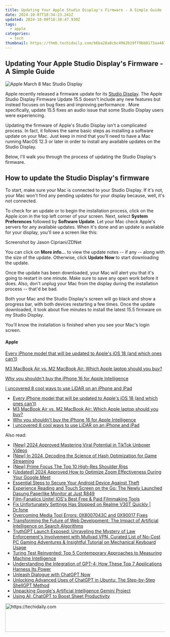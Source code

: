 ```yaml
---
title: Updating Your Apple Studio Display's Firmware - A Simple Guide
date: 2024-10-07T18:34:23.241Z
updated: 2024-10-09T18:38:47.930Z
tags:
  - apple
categories:
  - tech
thumbnail: https://thmb.techidaily.com/b6ba28a8cbc4962b19ff9bb8173aa467ae4382bcff0dac604a5e0846ad2b1ff2.png
---
```


## Updating Your Apple Studio Display's Firmware - A Simple Guide

![Apple March 8 Mac Studio Display](https://www.zdnet.com/a/img/resize/8fc8afdfbc4d8d10f42c4ef9a84a2fce482aca82/2022/03/08/ce8056a4-439e-46d2-8f03-3e22c4c19b39/screen-shot-2022-03-08-at-1-49-41-pm-2.png?auto=webp&width=1280)

Apple recently released a firmware update for its [Studio Display](https://apple.sjv.io/c/159047/435031/7613?&sharedId=zdnet&u=https%3A%2F%2Fwww.apple.com%2Fstudio-display%2F&subId1=zd-%5F%5FCOM%5FCLICK%5FID%5F%5F-dtp). The Apple Studio Display Firmware Update 15.5 doesn't include any new features but instead focuses on bug fixes and improving performance . More specifically, update 15.5 fixes an audio issue that some Studio Display users were experiencing. 

Updating the firmware of Apple's Studio Display isn't a complicated process. In fact, it follows the same basic steps as installing a software update on your Mac. Just keep in mind that you'll need to have a Mac running MacOS 12.3 or later in order to install any available updates on the Studio Display. 

Below, I'll walk you through the process of updating the Studio Display's firmware. 

## How to update the Studio Display's firmware

To start, make sure your Mac is connected to your Studio Display. If it's not, your Mac won't find any pending updates for your display because, well, it's not connected. 

To check for an update or to begin the installation process, click on the Apple icon in the top left corner of your screen. Next, select **System Preferences** followed by **Software Update**. Let your Mac check Apple's servers for any available updates. When it's done and an update is available for your display, you'll see a screen like this:

Screenshot by Jason Cipriani/ZDNet

You can click on **More info…** to view the update notes -- if any -- along with the size of the update. Otherwise, click **Update Now** to start downloading the update. 

Once the update has been downloaded, your Mac will alert you that it's going to restart in one minute. Make sure to save any open work before it does. Also, don't unplug your Mac from the display during the installation process -- that'd be bad. 

Both your Mac and the Studio Display's screen will go black and show a progress bar, with both devices restarting a few times. Once the update downloaded, it took about five minutes to install the latest 15.5 firmware on my Studio Display. 

You'll know the installation is finished when you see your Mac's login screen.

#### Apple

[Every iPhone model that will be updated to Apple's iOS 18 (and which ones can't)](https://www.zdnet.com/article/every-iphone-model-compatible-with-apples-ios-18-and-which-ones-arent/ "Every iPhone model that will be updated to Apple's iOS 18 (and which ones can't)")

[M3 MacBook Air vs. M2 MacBook Air: Which Apple laptop should you buy?](https://www.zdnet.com/article/m3-macbook-air-vs-m2-macbook-air/ "M3 MacBook Air vs. M2 MacBook Air: Which Apple laptop should you buy?")

[Why you shouldn't buy the iPhone 16 for Apple Intelligence](https://www.zdnet.com/article/why-you-shouldnt-buy-the-iphone-16-for-apple-intelligence/ "Why you shouldn't buy the iPhone 16 for Apple Intelligence")

[I uncovered 8 cool ways to use LiDAR on an iPhone and iPad](https://www.zdnet.com/article/i-uncovered-8-cool-ways-to-use-lidar-on-an-iphone-and-ipad/ "I uncovered 8 cool ways to use LiDAR on an iPhone and iPad")

* [Every iPhone model that will be updated to Apple's iOS 18 (and which ones can't)](https://www.zdnet.com/article/every-iphone-model-compatible-with-apples-ios-18-and-which-ones-arent/ "Every iPhone model that will be updated to Apple's iOS 18 (and which ones can't)")
* [M3 MacBook Air vs. M2 MacBook Air: Which Apple laptop should you buy?](https://www.zdnet.com/article/m3-macbook-air-vs-m2-macbook-air/ "M3 MacBook Air vs. M2 MacBook Air: Which Apple laptop should you buy?")
* [Why you shouldn't buy the iPhone 16 for Apple Intelligence](https://www.zdnet.com/article/why-you-shouldnt-buy-the-iphone-16-for-apple-intelligence/ "Why you shouldn't buy the iPhone 16 for Apple Intelligence")
* [I uncovered 8 cool ways to use LiDAR on an iPhone and iPad](https://www.zdnet.com/article/i-uncovered-8-cool-ways-to-use-lidar-on-an-iphone-and-ipad/ "I uncovered 8 cool ways to use LiDAR on an iPhone and iPad")

<ins class="adsbygoogle"
     style="display:block"
     data-ad-format="autorelaxed"
     data-ad-client="ca-pub-7571918770474297"
     data-ad-slot="1223367746"></ins>

<ins class="adsbygoogle"
     style="display:block"
     data-ad-client="ca-pub-7571918770474297"
     data-ad-slot="8358498916"
     data-ad-format="auto"
     data-full-width-responsive="true"></ins>

<span class="atpl-alsoreadstyle">Also read:</span>
<div><ul>
<li><a href="https://article-files.techidaily.com/new-2024-approved-mastering-viral-potential-in-tiktok-unboxer-videos/"><u>[New] 2024 Approved Mastering Viral Potential in TikTok Unboxer Videos</u></a></li>
<li><a href="https://youtube-zero.techidaily.com/n-2024-decoding-the-science-of-hash-optimization-for-game-streaming/"><u>[New] In 2024, Decoding the Science of Hash Optimization for Game Streaming</u></a></li>
<li><a href="https://extra-support.techidaily.com/new-prime-focus-the-top-10-high-res-shoulder-rigs/"><u>[New] Prime Focus The Top 10 High-Res Shoulder Rigs</u></a></li>
<li><a href="https://vp-tips.techidaily.com/updated-2024-approved-how-to-optimize-zoom-effectiveness-during-your-google-meet/"><u>[Updated] 2024 Approved How to Optimize Zoom Effectiveness During Your Google Meet</u></a></li>
<li><a href="https://hardware-tips.techidaily.com/essential-steps-to-secure-your-android-device-against-theft/"><u>Essential Steps to Secure Your Android Device Against Theft</u></a></li>
<li><a href="https://hardware-help.techidaily.com/experience-reading-and-touch-screen-on-the-go-the-newly-launched-dasung-paperlike-monitor-at-just-849/"><u>Experience Reading and Touch Screen on the Go: The Newly Launched Dasung Paperlike Monitor at Just $849</u></a></li>
<li><a href="https://extra-hints.techidaily.com/film-fanatics-unite-ioss-best-free-and-paid-filmmaking-tools/"><u>Film-Fanatics Unite! IOS's Best Free & Paid Filmmaking Tools</u></a></li>
<li><a href="https://howto.techidaily.com/fix-unfortunately-settings-has-stopped-on-realme-v30t-quickly-drfone-by-drfone-fix-android-problems-fix-android-problems/"><u>Fix Unfortunately Settings Has Stopped on Realme V30T Quickly | Dr.fone</u></a></li>
<li><a href="https://win11-tips.techidaily.com/overcoming-media-tool-errors-0x8007043c-and-0x90017-fixes/"><u>Overcoming Media Tool Errors: 0X8007043C and 0X90017 Fixes</u></a></li>
<li><a href="https://tech-haven.techidaily.com/transforming-the-future-of-web-development-the-impact-of-artificial-intelligence-on-search-algorithms/"><u>Transforming the Future of Web Development: The Impact of Artificial Intelligence on Search Algorithms</u></a></li>
<li><a href="https://tech-haven.techidaily.com/truthgpt-launch-exposed-unraveling-the-mystery-of-law-enforcements-involvement-with-mullvad-vpn-curated-list-of-no-cost-pc-gaming-adventures-and-insightful-44/"><u>TruthGPT Launch Exposed: Unraveling the Mystery of Law Enforcement's Involvement with Mullvad VPN, Curated List of No-Cost PC Gaming Adventures & Insightful Tutorial on Mechanical Keyboard Usage</u></a></li>
<li><a href="https://tech-haven.techidaily.com/turing-test-reinvented-top-5-contemporary-approaches-to-measuring-machine-intelligence/"><u>Turing Test Reinvented: Top 5 Contemporary Approaches to Measuring Machine Intelligence</u></a></li>
<li><a href="https://tech-haven.techidaily.com/understanding-the-integration-of-gpt-4-how-these-top-7-applications-harness-its-power/"><u>Understanding the Integration of GPT-4: How These Top 7 Applications Harness Its Power</u></a></li>
<li><a href="https://tech-haven.techidaily.com/unleash-dialogue-with-chatgpt-now/"><u>Unleash Dialogue with ChatGPT Now</u></a></li>
<li><a href="https://tech-haven.techidaily.com/unlocking-advanced-uses-of-chatgpt-in-ubuntu-the-step-by-step-shellgpt-method/"><u>Unlocking Advanced Uses of ChatGPT in Ubuntu: The Step-by-Step ShellGPT Method</u></a></li>
<li><a href="https://tech-haven.techidaily.com/unpacking-googles-artificial-intelligence-gemini-project/"><u>Unpacking Google's Artificial Intelligence Gemini Project</u></a></li>
<li><a href="https://tech-haven.techidaily.com/using-ai-chatgpt-to-boost-sheet-productivity/"><u>Using AI: ChatGPT to Boost Sheet Productivity</u></a></li>
</ul></div>

<!-- affiliate ads begin -->
<a href="https://ephamedtechinc.pxf.io/c/5597632/2136621/26400" target="_top" id="2136621">
  <img src="//a.impactradius-go.com/display-ad/26400-2136621" border="0" alt="https://techidaily.com" width="728" height="90"/>
</a>
<img height="0" width="0" src="https://ephamedtechinc.pxf.io/i/5597632/2136621/26400" style="position:absolute;visibility:hidden;" border="0" />
<!-- affiliate ads end -->

